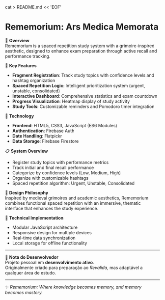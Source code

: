 cat > README.md << 'EOF'
# Rememorium: Ars Medica Memorata

📖 **Overview**  
Rememorium is a spaced repetition study system with a grimoire-inspired aesthetic, designed to enhance exam preparation through active recall and performance tracking.

🌟 **Key Features**
- **Fragment Registration**: Track study topics with confidence levels and hashtag organization  
- **Spaced Repetition Logic**: Intelligent prioritization system (urgent, unstable, consolidated)  
- **Interactive Dashboard**: Comprehensive statistics and exam countdown  
- **Progress Visualization**: Heatmap display of study activity  
- **Study Tools**: Customizable reminders and Pomodoro timer integration  

🚀 **Technology**
- **Frontend**: HTML5, CSS3, JavaScript (ES6 Modules)  
- **Authentication**: Firebase Auth  
- **Date Handling**: Flatpickr  
- **Data Storage**: Firebase Firestore  

📋 **System Overview**
- Register study topics with performance metrics  
- Track initial and final recall performance  
- Categorize by confidence levels (Low, Medium, High)  
- Organize with customizable hashtags  
- Spaced repetition algorithm: Urgent, Unstable, Consolidated  

🎨 **Design Philosophy**  
Inspired by medieval grimoires and academic aesthetics, Rememorium combines functional spaced repetition with an immersive, thematic interface that enhances the study experience.  

🔧 **Technical Implementation**
- Modular JavaScript architecture  
- Responsive design for multiple devices  
- Real-time data synchronization  
- Local storage for offline functionality  

---

📝 **Nota do Desenvolvedor**  
Projeto pessoal em **desenvolvimento ativo**.  
Originalmente criado para preparação ao *Revalida*, mas adaptável a qualquer área de estudo.  

---

✨ *Rememorium: Where knowledge becomes memory, and memory becomes mastery.*